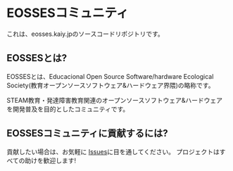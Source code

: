 # EOSSESコミュニティ

これは、eosses.kaiy.jpのソースコードリポジトリです。

## EOSSESとは?

EOSSESとは、Educacional Open Source Software/hardware Ecological Society(教育オープンソースソフトウェア&ハードウェア界隈)の略称です。

STEAM教育・発達障害教育関連のオープンソースソフトウェア&ハードウェアを開発普及を目的としたコミュニティです。

## EOSSESコミュニティに貢献するには?

貢献したい場合は、お気軽に [Issues](https://github.com/eoss-es/eosses.kaiy.jp/issues)に目を通してください。
プロジェクトはすべての助けを歓迎します!
